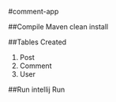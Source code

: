 #comment-app

##Compile
Maven clean install 


##Tables Created
1. Post 
2. Comment
3. User


##Run
intellij Run 
